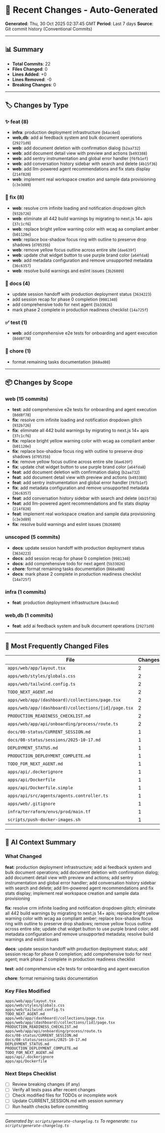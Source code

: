 # 📝 Recent Changes - Auto-Generated

**Generated**: Thu, 30 Oct 2025 02:37:45 GMT
**Period**: Last 7 days
**Source**: Git commit history (Conventional Commits)

---

## 📊 Summary

- **Total Commits**: 22
- **Files Changed**: 0
- **Lines Added**: +0
- **Lines Removed**: -0
- **Breaking Changes**: 0

---

## 🏷️ Changes by Type

### ✨ feat (8)

- **infra**: production deployment infrastructure (`b4ac4ed`)
- **web,db**: add ai feedback system and bulk document operations (`29271d9`)
- **web**: add document deletion with confirmation dialog (`b2aa732`)
- **web**: add document detail view with preview and actions (`b493388`)
- **web**: add sentry instrumentation and global error handler (`f6fb1ef`)
- **web**: add conversation history sidebar with search and delete (`4b15f36`)
- **web**: add llm-powered agent recommendations and fix stats display (`214f820`)
- **web**: implement real workspace creation and sample data provisioning (`c3e3d89`)

### 🐛 fix (8)

- **web**: resolve crm infinite loading and notification dropdown glitch (`932b726`)
- **web**: eliminate all 442 build warnings by migrating to next.js 14+ apis (`37c1cf6`)
- **web**: replace bright yellow warning color with wcag aa compliant amber (`b01120e`)
- **web**: replace box-shadow focus ring with outline to preserve drop shadows (`d70535b`)
- **web**: remove yellow focus outline across entire site (`dae639f`)
- **web**: update chat widget button to use purple brand color (`a64fda8`)
- **web**: add metadata configuration and remove unsupported metadata (`36c6357`)
- **web**: resolve build warnings and eslint issues (`3b26809`)

### 📝 docs (4)

- update session handoff with production deployment status (`3634223`)
- add session recap for phase 0 completion (`9981340`)
- add comprehensive todo for next agent (`5b33026`)
- mark phase 2 complete in production readiness checklist (`14a725f`)

### ✅ test (1)

- **web**: add comprehensive e2e tests for onboarding and agent execution (`8dd8f78`)

### 🔧 chore (1)

- format remaining tasks documentation (`860ad08`)

---

## 📦 Changes by Scope

### web (15 commits)

- **test**: add comprehensive e2e tests for onboarding and agent execution (`8dd8f78`)
- **fix**: resolve crm infinite loading and notification dropdown glitch (`932b726`)
- **fix**: eliminate all 442 build warnings by migrating to next.js 14+ apis (`37c1cf6`)
- **fix**: replace bright yellow warning color with wcag aa compliant amber (`b01120e`)
- **fix**: replace box-shadow focus ring with outline to preserve drop shadows (`d70535b`)
- **fix**: remove yellow focus outline across entire site (`dae639f`)
- **fix**: update chat widget button to use purple brand color (`a64fda8`)
- **feat**: add document deletion with confirmation dialog (`b2aa732`)
- **feat**: add document detail view with preview and actions (`b493388`)
- **feat**: add sentry instrumentation and global error handler (`f6fb1ef`)
- **fix**: add metadata configuration and remove unsupported metadata (`36c6357`)
- **feat**: add conversation history sidebar with search and delete (`4b15f36`)
- **feat**: add llm-powered agent recommendations and fix stats display (`214f820`)
- **feat**: implement real workspace creation and sample data provisioning (`c3e3d89`)
- **fix**: resolve build warnings and eslint issues (`3b26809`)

### unscoped (5 commits)

- **docs**: update session handoff with production deployment status (`3634223`)
- **docs**: add session recap for phase 0 completion (`9981340`)
- **docs**: add comprehensive todo for next agent (`5b33026`)
- **chore**: format remaining tasks documentation (`860ad08`)
- **docs**: mark phase 2 complete in production readiness checklist (`14a725f`)

### infra (1 commits)

- **feat**: production deployment infrastructure (`b4ac4ed`)

### web,db (1 commits)

- **feat**: add ai feedback system and bulk document operations (`29271d9`)

---

## 📁 Most Frequently Changed Files

| File                                                 | Changes |
| ---------------------------------------------------- | ------- |
| `apps/web/app/layout.tsx`                            | 2       |
| `apps/web/styles/globals.css`                        | 2       |
| `apps/web/tailwind.config.ts`                        | 2       |
| `TODO_NEXT_AGENT.md`                                 | 2       |
| `apps/web/app/(dashboard)/collections/page.tsx`      | 2       |
| `apps/web/app/(dashboard)/collections/[id]/page.tsx` | 2       |
| `PRODUCTION_READINESS_CHECKLIST.md`                  | 2       |
| `apps/web/app/api/onboarding/process/route.ts`       | 2       |
| `docs/08-status/CURRENT_SESSION.md`                  | 1       |
| `docs/08-status/sessions/2025-10-17.md`              | 1       |
| `DEPLOYMENT_STATUS.md`                               | 1       |
| `PRODUCTION_DEPLOYMENT_COMPLETE.md`                  | 1       |
| `TODO_FOR_NEXT_AGENT.md`                             | 1       |
| `apps/api/.dockerignore`                             | 1       |
| `apps/api/Dockerfile`                                | 1       |
| `apps/api/Dockerfile.simple`                         | 1       |
| `apps/api/src/agents/agents.controller.ts`           | 1       |
| `apps/web/.gitignore`                                | 1       |
| `infra/terraform/envs/prod/main.tf`                  | 1       |
| `scripts/push-docker-images.sh`                      | 1       |

---

## 🤖 AI Context Summary

### What Changed

**feat**: production deployment infrastructure; add ai feedback system and bulk document operations; add document deletion with confirmation dialog; add document detail view with preview and actions; add sentry instrumentation and global error handler; add conversation history sidebar with search and delete; add llm-powered agent recommendations and fix stats display; implement real workspace creation and sample data provisioning

**fix**: resolve crm infinite loading and notification dropdown glitch; eliminate all 442 build warnings by migrating to next.js 14+ apis; replace bright yellow warning color with wcag aa compliant amber; replace box-shadow focus ring with outline to preserve drop shadows; remove yellow focus outline across entire site; update chat widget button to use purple brand color; add metadata configuration and remove unsupported metadata; resolve build warnings and eslint issues

**docs**: update session handoff with production deployment status; add session recap for phase 0 completion; add comprehensive todo for next agent; mark phase 2 complete in production readiness checklist

**test**: add comprehensive e2e tests for onboarding and agent execution

**chore**: format remaining tasks documentation

### Key Files Modified

```
apps/web/app/layout.tsx
apps/web/styles/globals.css
apps/web/tailwind.config.ts
TODO_NEXT_AGENT.md
apps/web/app/(dashboard)/collections/page.tsx
apps/web/app/(dashboard)/collections/[id]/page.tsx
PRODUCTION_READINESS_CHECKLIST.md
apps/web/app/api/onboarding/process/route.ts
docs/08-status/CURRENT_SESSION.md
docs/08-status/sessions/2025-10-17.md
DEPLOYMENT_STATUS.md
PRODUCTION_DEPLOYMENT_COMPLETE.md
TODO_FOR_NEXT_AGENT.md
apps/api/.dockerignore
apps/api/Dockerfile
```

### Next Steps Checklist

- [ ] Review breaking changes (if any)
- [ ] Verify all tests pass after recent changes
- [ ] Check modified files for TODOs or incomplete work
- [ ] Update CURRENT_SESSION.md with session summary
- [ ] Run health checks before committing

---

_Generated by: `scripts/generate-changelog.ts`_
_To regenerate: `tsx scripts/generate-changelog.ts`_
